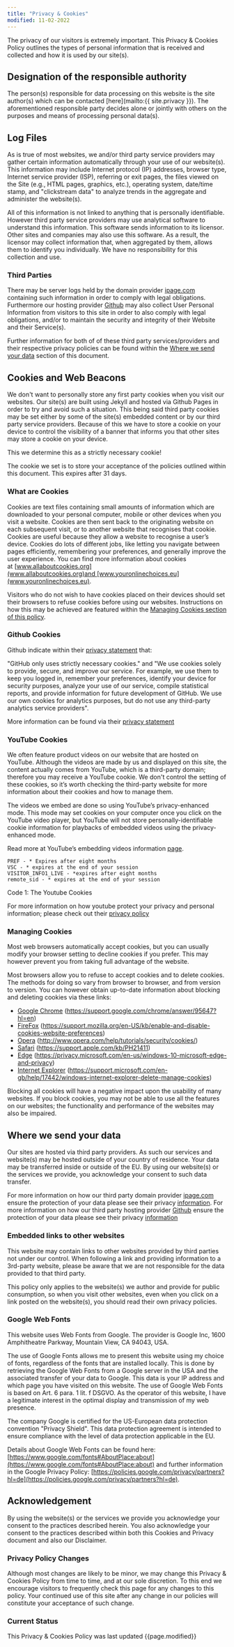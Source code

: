 ```yaml
---
title: "Privacy & Cookies"
modified: 11-02-2022
---
```


The privacy of our visitors is extremely important. This Privacy & Cookies Policy outlines the types of personal information that is received and collected and how it is used by our site(s). 

<!-- With all this in mind; as an entity we really don't care about who you are and/or your personal data! Our site(s) is/are authored for fun; and as a means of archiving personal projects/works. Of course if a site takes off this may change, but we highly doubt it! -->

## Designation of the responsible authority

The person(s) responsible for data processing on this website is the site author(s) which can be contacted [here](mailto:{{ site.privacy }}). The aforementioned responsible party decides alone or jointly with others on the purposes and means of processing personal data(s).

## Log Files

As is true of most websites, we and/or third party service providers may gather certain information automatically through your use of our website(s). This information may include Internet protocol (IP) addresses, browser type, Internet service provider (ISP), referring or exit pages, the files viewed on the Site (e.g., HTML pages, graphics, etc.), operating system, date/time stamp, and "clickstream data" to analyze trends in the aggregate and administer the website(s). 

All of this information is not linked to anything that is personally identifiable. However third party service providers may use analytical software to understand this information. This software sends information to its licensor. Other sites and companies may also use this software. As a result, the licensor may collect information that, when aggregated by them, allows them to identify you individually. We have no responsibility for this collection and use.

### Third Parties

There may be server logs held by the domain provider [ipage.com](https://www.ipage.com) containing such information in order to comply with legal obligations. Furthermore our hosting provider [Github](https://www.github.com) may also collect User Personal Information from visitors to this site in order to also comply with legal obligations, and/or to maintain the security and integrity of their Website and their Service(s). 

Further information for both of of these third party services/providers and their respective privacy policies can be found within the [Where we send your data](#where-we-send-your-data) section of this document.

## Cookies and Web Beacons

We don't want to personally store any first party cookies when you visit our websites. Our site(s) are built using Jekyll and hosted via Github Pages in order to try and avoid such a situation. This being said third party cookies may be set either by some of the site(s) embedded content or by our third party service providers. Because of this we have to store a cookie on your device to control the visibility of a banner that informs you that other sites may store a cookie on your device. 

This we determine this as a strictly necessary cookie! <!-- ...although believe that metaphorically speaking its totally unnecessary :D -->

The cookie we set is to store your acceptance of the policies outlined within this document. This expires after 31 days.

### What are Cookies

Cookies are text files containing small amounts of information which are downloaded to your personal computer, mobile or other devices when you visit a website. Cookies are then sent back to the originating website on each subsequent visit, or to another website that recognises that cookie. Cookies are useful because they allow a website to recognise a user’s device. Cookies do lots of different jobs, like letting you navigate between pages efficiently, remembering your preferences, and generally improve the user experience. You can find more information about cookies at [www.allaboutcookies.org](www.allaboutcookies.org)and [www.youronlinechoices.eu](www.youronlinechoices.eu).

Visitors who do not wish to have cookies placed on their devices should set their browsers to refuse cookies before using our websites. Instructions on how this may be achieved are featured within the [Managing Cookies section of this policy](#managing-cookies).

### Github Cookies
Github indicate within their [privacy statement](https://docs.github.com/en/github/site-policy/github-privacy-statement) that:

"GitHub only uses strictly necessary cookies." and "We use cookies solely to provide, secure, and improve our service. For example, we use them to keep you logged in, remember your preferences, identify your device for security purposes, analyze your use of our service, compile statistical reports, and provide information for future development of GitHub. We use our own cookies for analytics purposes, but do not use any third-party analytics service providers". 
 
 More information can be found via their [privacy statement](https://docs.github.com/en/github/site-policy/github-privacy-statement)

### YouTube Cookies

We often feature product videos on our website that are hosted on YouTube. Although the videos are made by us and displayed on this site, the content actually comes from YouTube, which is a third-party domain; therefore you may receive a YouTube cookie. We don't control the setting of these cookies, so it’s worth checking the third-party website for more information about their cookies and how to manage them.

The videos we embed are done so using YouTube’s privacy-enhanced mode. This mode may set cookies on your computer once you click on the YouTube video player, but YouTube will not store personally-identifiable cookie information for playbacks of embedded videos using the privacy-enhanced mode.

Read more at YouTube’s embedding videos information [page](https://support.google.com/youtube/answer/171780?hl=en-GB).

```
PREF - * Expires after eight months
VSC - * expires at the end of your session
VISITOR_INFO1_LIVE - *expires after eight months
remote_sid - * expires at the end of your session
```
<span class="caption">Code 1: The Youtube Cookies</span>

For more information on how youtube protect your privacy and personal information; please check out their [privacy policy](https://www.google.com/aclk?sa=L&ai=DChcSEwi3uuPT7Pf1AhWBnu0KHQa5DGkYABAAGgJkZw&ae=2&sig=AOD64_2yffkenlSOCvtbC7Sj_2MNRA6eYg&q&adurl&ved=2ahUKEwi64tvT7Pf1AhUMJ8AKHf2xCsIQ0Qx6BAgCEAE)

<!-- Not yet implemented so just a placeholder!

We use cookies on this site to store limited information about how you interact with the site. In line with [EU legislation](https://gdpr.eu/cookies/), we have identified several different types of cookies:

- **Strictly necessary cookies**. 
  - I set a cookie to store your acceptance of my cookie policy. This expires after 31 days.
- **Preferences cookies** to remember your preferences. These are not used on this website.
- **Statistics cookies** that allow me to see how my audience uses the website. I use:
  - Google Analytics
- **Marketing cookies** to help advertisers deliver relevant content are not used on this website.
-->

### Managing Cookies

Most web browsers automatically accept cookies, but you can usually modify your browser setting to decline cookies if you prefer. This may however prevent you from taking full advantage of the website.

Most browsers allow you to refuse to accept cookies and to delete cookies. The methods for doing so vary from browser to browser, and from version to version. You can however obtain up-to-date information about blocking and deleting cookies via these links:

* [Google Chrome](https://support.google.com/chrome/answer/95647?hl=en) (https://support.google.com/chrome/answer/95647?hl=en)
* [FireFox](https://support.mozilla.org/en-US/kb/enable-and-disable-cookies-website-preferences) (https://support.mozilla.org/en-US/kb/enable-and-disable-cookies-website-preferences)
* [Opera](http://www.opera.com/help/tutorials/security/cookies/) (http://www.opera.com/help/tutorials/security/cookies/)
* [Safari](https://support.apple.com/kb/PH21411) (https://support.apple.com/kb/PH21411)
* [Edge](https://privacy.microsoft.com/en-us/windows-10-microsoft-edge-and-privacy) (https://privacy.microsoft.com/en-us/windows-10-microsoft-edge-and-privacy)
* [Internet Explorer](https://support.microsoft.com/en-gb/help/17442/windows-internet-explorer-delete-manage-cookies) (https://support.microsoft.com/en-gb/help/17442/windows-internet-explorer-delete-manage-cookies)

Blocking all cookies will have a negative impact upon the usability of many websites. If you block cookies, you may not be able to use all the features on our websites; the functionality and performance of the websites may also be impaired.

<!-- Not yet implemented so just a placeholder!

### Google Analytics

Google Analytics is a web analytics tool I use to help understand how visitors engage with this website. It reports website trends using cookies and web beacons without identifying individual visitors. Individual IP addresses are anonymized. You can read [Google Analytics Privacy Policy](http://www.google.com/analytics/learn/privacy.html).

#### Objection to data collection

You can prevent the collection of your data by Google Analytics by clicking on the following link [https://tools.google.com/dlpage/gaoptout?hl=en](https://tools.google.com/dlpage/gaoptout?hl=en). An opt-out cookie is set to prevent the collection of your information on future visits to our site: Disable Google Analytics.

Details on how Google Analytics handles user data can be found in the Google privacy policy: [https://support.google.com/analytics/answer/6004245?hl=de](https://support.google.com/analytics/answer/6004245?hl=de).

#### Demographic characteristics at Google Analytics

This website uses the function "demographic characteristics" of Google Analytics. It can be used to generate reports that contain information about the age, gender and interests of visitors to the site. This data comes from interest-based advertising by Google as well as from visitor data from third parties. It is not possible to assign the data to a specific person. You can deactivate this function at any time. You can do this through the ad settings in your Google Account or by generally prohibiting the collection of your data by Google Analytics, as explained in the section "Opting out of data collection". 

-->

## Where we send your data

 Our sites are hosted via third party providers. As such our services and website(s) may be hosted outside of your country of residence. Your data may be transferred inside or outside of the EU. By using our website(s) or the services we provide, you acknowledge your consent to such data transfer. 
 
 For more information on how our third party domain provider [ipage.com](https://www.ipage.com) ensure the protection of your data please see their privacy [information](https://newfold.com/privacy-center). For more information on how our third party hosting provider [Github](https://www.github.com) ensure the protection of your data please see their privacy [information](https://docs.github.com/en/github/site-policy/github-privacy-statement)

### Embedded links to other websites

This website may contain links to other websites provided by third parties not under our control. When following a link and providing information to a 3rd-party website, please be aware that we are not responsible for the data provided to that third party. 

This policy only applies to the website(s) we author and provide for public consumption, so when you visit other websites, even when you click on a link posted on the website(s), you should read their own privacy policies.

### Google Web Fonts

This website uses Web Fonts from Google. The provider is Google Inc, 1600 Amphitheatre Parkway, Mountain View, CA 94043, USA.

The use of Google Fonts allows me to present this website using my choice of fonts, regardless of the fonts that are installed locally. This is done by retrieving the Google Web Fonts from a Google server in the USA and the associated transfer of your data to Google. This data is your IP address and which page you have visited on this website. The use of Google Web Fonts is based on Art. 6 para. 1 lit. f DSGVO. As the operator of this website, I have a legitimate interest in the optimal display and transmission of my web presence.

The company Google is certified for the US-European data protection convention "Privacy Shield". This data protection agreement is intended to ensure compliance with the level of data protection applicable in the EU.

Details about Google Web Fonts can be found here: [https://www.google.com/fonts#AboutPlace:about](https://www.google.com/fonts#AboutPlace:about) and further information in the Google Privacy Policy: [https://policies.google.com/privacy/partners?hl=de](https://policies.google.com/privacy/partners?hl=de).

## Acknowledgement

By using the website(s) or the services we provide you acknowledge your consent to the practices described herein. You also acknowledge your consent to the practices described within both this Cookies and Privacy document and also our Disclaimer.

### Privacy Policy Changes

Although most changes are likely to be minor, we may change this Privacy & Cookies Policy from time to time, and at our sole discretion. To this end we encourage visitors to frequently check this page for any changes to this policy. Your continued use of this site after any change in our policies will constitute your acceptance of such change.

### Current Status

This Privacy & Cookies Policy was last updated {{page.modified}}